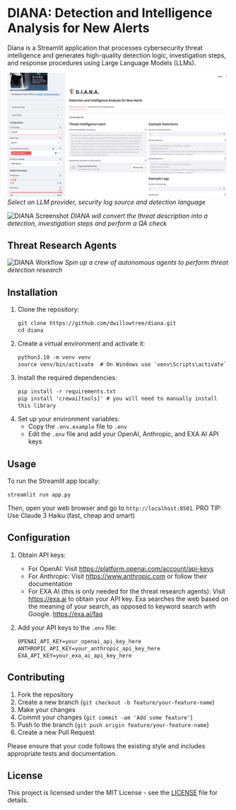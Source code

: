 # DIANA: Detection and Intelligence Analysis for New Alerts

Diana is a Streamlit application that processes cybersecurity threat intelligence and generates high-quality detection logic, investigation steps, and response procedures using Large Language Models (LLMs).

![DIANA Screenshot](assets/diana_main_1.gif)
*Select an LLM provider, security log source and detection language*

![DIANA Screenshot](assets/diana_main_2.gif)
*DIANA will convert the threat description into a detection, investigation steps and perform a QA check*

## Threat Research Agents

![DIANA Workflow](assets/research_crew.gif)
*Spin up a crew of autonomous agents to perform threat detection research*

## Installation

1. Clone the repository:
   ```
   git clone https://github.com/dwillowtree/diana.git
   cd diana
   ```
2. Create a virtual environment and activate it:
   ```
   python3.10 -m venv venv
   source venv/bin/activate  # On Windows use `venv\Scripts\activate`
   ```
3. Install the required dependencies:
   ```
   pip install -r requirements.txt
   pip install 'crewai[tools]' # you will need to manually install this library
   ```
4. Set up your environment variables:
   - Copy the `.env.example` file to `.env`
   - Edit the `.env` file and add your OpenAI, Anthropic, and EXA AI API keys

## Usage

To run the Streamlit app locally:
```
streamlit run app.py
```
Then, open your web browser and go to `http://localhost:8501`.
PRO TIP: Use Claude 3 Haiku (fast, cheap and smart)

## Configuration

1. Obtain API keys:
   - For OpenAI: Visit https://platform.openai.com/account/api-keys
   - For Anthropic: Visit https://www.anthropic.com or follow their documentation
   - For EXA AI (this is only needed for the threat research agents): Visit https://exa.ai to obtain your API key. Exa searches the web based on the meaning
   of your search, as opposed to keyword search with Google. https://exa.ai/faq

2. Add your API keys to the `.env` file:
   ```
   OPENAI_API_KEY=your_openai_api_key_here
   ANTHROPIC_API_KEY=your_anthropic_api_key_here
   EXA_API_KEY=your_exa_ai_api_key_here
   ```

## Contributing

1. Fork the repository
2. Create a new branch (`git checkout -b feature/your-feature-name`)
3. Make your changes
4. Commit your changes (`git commit -am 'Add some feature'`)
5. Push to the branch (`git push origin feature/your-feature-name`)
6. Create a new Pull Request

Please ensure that your code follows the existing style and includes appropriate tests and documentation.

## License

This project is licensed under the MIT License - see the [LICENSE](LICENSE) file for details.